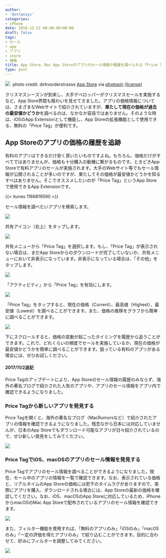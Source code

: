 ```yaml
---
author:
- '@ottanxyz'
categories:
- iPhone
date: 2016-12-21 00:00:00+00:00
draft: false
tags:
- セール
- app
- アプリ
- store
- 価格
title: App Store、Mac App Storeのアプリのセール情報や履歴を調べられる「Price Tag」
type: post
---
```


![](161221-585a0940777e9.jpg)
 photo credit: dirkvorderstrasse [App Store](http://www.flickr.com/photos/107086296@N08/14159620081) via [photopin](http://photopin.com) [(license)](https://creativecommons.org/licenses/by-nc/2.0/) 



クリスマスシーズンが到来し、大手デベロッパーがクリスマスセールを実施するなど、App Store界隈も賑わいを見せてきました。アプリの価格情報については、さまざまなWebサイトで紹介されていますが、**果たして現在の価格が過去の最安値かどうか**を調べるのは、なかなか容易ではありません。そのような時は、iOSのApp Extensionとして機能し、App Storeの拡張機能として使用できる、無料の「Price Tag」が便利です。





## App Storeのアプリの価格の履歴を追跡





有料のアプリはできるだけ安く買いたいものですよね。もちろん、価格だけがすべてではありませんが、価格も十分購入の動機に繋がるものです。ときどきApp Storeで有料アプリのセールが実施されます。大手のWebサイト等でもセール情報が公開されることが多いのですが、果たしてその価格が最安値かどうかを知るすべはありません。そこでオススメしたいのが「Price Tag」というApp Storeで使用できるApp Extensionです。



{{< itunes 1166819590 >}}



セール情報を調べたいアプリを検索します。





![](161221-585a08e0e2dd0.png)






共有アイコン（右上）をタップします。





![](161221-585a08e77d13b.png)






共有メニューから「Price Tag」を選択します。もし、「Price Tag」が表示されない場合は、まだApp Storeからのダウンロードが完了していないか、共有メニューにおいて非表示になっています。非表示になっている場合は、「その他」をタップします。





![](161221-585a08edbf03f.png)






「アクティビティ」から「Price Tag」を有効にします。





![](161221-585a08f30d0d6.png)






「Price Tag」をタップすると、現在の価格（Current）、最高値（Highest）、最安値（Lowest）を調べることができます。また、価格の推移をグラフから簡単に調べることができます。





![](161221-585a08f852a66.png)






下にスクロールすると、価格の変動が起こったタイミングを履歴から追うことができます。これで、どれくらいの頻度でセールを実施しているか、現在の価格が最安値かどうかを簡単に調べることができます。狙っている有料のアプリがある場合には、ぜひお試しください。








#### 2017/11/2追記




Price Tagのアップデートにより、App Storeのセール情報の履歴のみならず、海外の著名ブログで紹介された人気のアプリや、アプリのセール情報をアプリ内で確認できるようになりました。








### Price Tagから新しいアプリを発見する





Price Tagを開くと、海外の著名なブログ（MacRumorsなど）で紹介されたアプリの情報を確認できるようになりました。残念ながら日本には対応していませんが、日本のApp Storeでもダウンロード可能なアプリが日々紹介されているので、ぜひ新しい発見をしてみてください。





![](171102-59fb2179f301a.jpeg)






### Price TagでiOS、macOSのアプリのセール情報を発見する





Price Tagでアプリのセール情報を調べることができるようになりました。現在、セール中のアプリの情報を一覧で確認できます。なお、表示されている価格と、リアルタイムのApp Storeの価格には若干のタイムラグがありますので、実際にアプリを購入、ダウンロードされる場合には、App Storeの最新の価格を確認してください。なお、iOS、macOSのApp Storeに対応しているため、iPhoneからmacOSのMac App Storeで配布されているアプリのセール情報を確認できます。





![](171102-59fb2188d0a0a.jpeg)






また、フィルター機能を使用すれば、「無料のアプリのみ」「iOSのみ」「macOSのみ」「一定の評価を得たアプリのみ」で絞り込むことができます。目的に合わせて、好みにフィルターを調整してみてください。





![](171102-59fb219059835.jpeg)